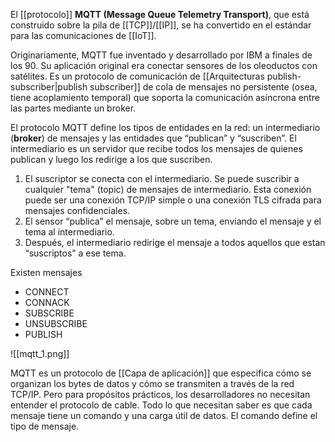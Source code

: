 El [[protocolo]] **MQTT (Message Queue Telemetry Transport)**, que está construido sobre la pila de [[TCP]]/[[IP]], se ha convertido en el estándar para las comunicaciones de [[IoT]].

Originariamente, MQTT fue inventado y desarrollado por IBM a finales de los 90. Su aplicación original era conectar sensores de los oleoductos con satélites. Es un protocolo de comunicación de [[Arquitecturas publish-subscriber|publish subscriber]] de cola de mensajes no persistente (osea, tiene acoplamiento temporal) que soporta la comunicación asíncrona entre las partes mediante un broker.

El protocolo MQTT define los tipos de entidades en la red: un intermediario (**broker**) de mensajes y las entidades que “publican” y “suscriben”. El intermediario es un servidor que recibe todos los mensajes de quienes publican y luego los redirige a los que suscriben. 
1. El suscriptor se conecta con el intermediario. Se puede suscribir a cualquier "tema" (topic) de mensajes de intermediario. Esta conexión puede ser una conexión TCP/IP simple o una conexión TLS cifrada para mensajes confidenciales. 
2. El sensor “publica” el mensaje, sobre un tema, enviando el mensaje y el tema al intermediario. 
3. Después, el intermediario redirige el mensaje a todos aquellos que estan “suscriptos” a ese tema.

Existen mensajes 
* CONNECT 
* CONNACK 
* SUBSCRIBE 
* UNSUBSCRIBE 
* PUBLISH

![[mqtt_1.png]]

MQTT es un protocolo de [[Capa de aplicación]] que especifica cómo se organizan los bytes de datos y cómo se transmiten a través de la red TCP/IP. Pero para propósitos prácticos, los desarrolladores no necesitan entender el protocolo de cable. Todo lo que necesitan saber es que cada mensaje tiene un comando y una carga útil de datos. El comando define el tipo de mensaje.